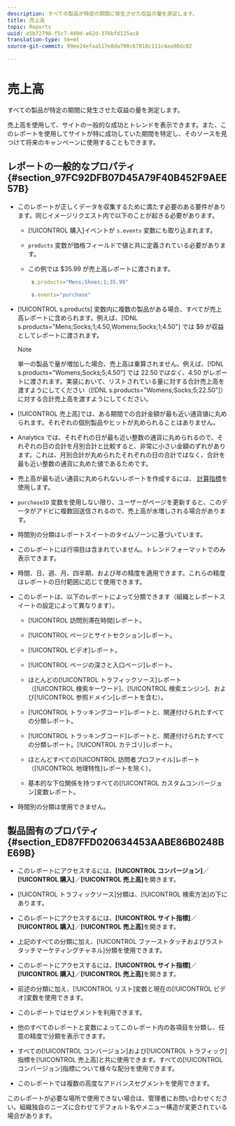 ```yaml
---
description: すべての製品が特定の期間に発生させた収益の量を測定します。
title: 売上高
topic: Reports
uuid: e5b72798-f5c7-440d-a62d-376bfd115ac8
translation-type: tm+mt
source-git-commit: 99ee24efaa517e8da700c67818c111c4aa90dc02

---
```



# 売上高

すべての製品が特定の期間に発生させた収益の量を測定します。

売上高を使用して、サイトの一般的な成功とトレンドを表示できます。また、このレポートを使用してサイトが特に成功していた期間を特定し、そのソースを見つけて将来のキャンペーンに使用することもできます。

## レポートの一般的なプロパティ {#section_97FC92DFB07D45A79F40B452F9AEE57B}

* このレポートが正しくデータを収集するために満たす必要のある要件があります。同じイメージリクエスト内で以下のことが起きる必要があります。

   * [!UICONTROL 購入]イベントが        `s.events` 変数にも取り込まれます。

   * `products` 変数が価格フィールドで値と共に定義されている必要があります。
   * この例では $35.99 が売上高レポートに渡されます。

      ```js
       s.products="Mens;Shoes;1;35.99"
      ```

      ```js
       s.events="purchase"
      ```

* [!UICONTROL s.products] 変数内に複数の製品がある場合、すべてが売上高レポートに含められます。例えば、[!DNL s.products="Mens;Socks;1;4.50,Womens;Socks;1;4.50"] では $9 が収益としてレポートに渡されます。

   >[!NOTE]
   >
   >単一の製品で量が増加した場合、売上高は乗算されません。例えば、[!DNL s.products="Womens;Socks;5;4.50"] では $22.50 ではなく、$4.50 がレポートに渡されます。実装において、リストされている量に対する合計売上高を渡すようにしてください（[!DNL s.products="Womens;Socks;5;22.50"]）に対する合計売上高を渡すようにしてください。

* [!UICONTROL 売上高]では、ある期間での合計金額が最も近い通貨値に丸められます。それぞれの個別製品やヒットが丸められることはありません。
* Analytics では、それぞれの日が最も近い整数の通貨に丸められるので、それぞれの日の合計を月別合計と比較すると、非常に小さい金額のずれがあります。これは、月別合計が丸められたそれぞれの日の合計ではなく、合計を最も近い整数の通貨に丸めた値であるためです。
* 売上高が最も近い通貨に丸められないレポートを作成するには、       [計算指標](https://marketing.adobe.com/resources/help/en_US/analytics/calcmetrics/)を使用します。
* `purchaseID` 変数を使用しない限り、ユーザーがページを更新すると、このデータがアドビに複数回送信されるので、売上高が水増しされる場合があります。
* 時間別の分類はレポートスイートのタイムゾーンに基づいています。
* このレポートには行項目は含まれていません。トレンドフォーマットでのみ表示できます。
* 時間、日、週、月、四半期、および年の精度を適用できます。これらの精度はレポートの日付範囲に応じて使用できます。
* このレポートは、以下のレポートによって分類できます（組織とレポートスイートの設定によって異なります）。

   * [!UICONTROL 訪問別滞在時間]レポート。
   * [!UICONTROL ページとサイトセクション]レポート。
   * [!UICONTROL ビデオ]レポート。
   * [!UICONTROL ページの深さと入口ページ]レポート。
   * ほとんどの[!UICONTROL トラフィックソース]レポート（[!UICONTROL 検索キーワード]、[!UICONTROL 検索エンジン]、および[!UICONTROL 参照ドメイン]レポートを含む）。

   * [!UICONTROL トラッキングコード]レポートと、関連付けられたすべての分類レポート。
   * [!UICONTROL トラッキングコード]レポートと、関連付けられたすべての分類レポート。[!UICONTROL カテゴリ]レポート。

   * ほとんどすべての[!UICONTROL 訪問者プロファイル]レポート（[!UICONTROL 地理特性]レポートを除く）。

   * 基本的な下位関係を持つすべての[!UICONTROL カスタムコンバージョン]変数レポート。

* 時間別の分類は使用できません。

## 製品固有のプロパティ {#section_ED87FFD020634453AABE86B0248BE69B}

* このレポートにアクセスするには、**[!UICONTROL コンバージョン]**／**[!UICONTROL 購入]**／**[!UICONTROL 売上高]**&#x200B;を開きます。

* [!UICONTROL トラフィックソース]分類は、[!UICONTROL 検索方法]の下にあります。

* このレポートにアクセスするには、**[!UICONTROL サイト指標]**／**[!UICONTROL 購入]**／**[!UICONTROL 売上高]**&#x200B;を開きます。

* 上記のすべての分類に加え、[!UICONTROL ファーストタッチおよびラストタッチマーケティングチャネル]分類を使用できます。

* このレポートにアクセスするには、**[!UICONTROL サイト指標]**／**[!UICONTROL 購入]**／**[!UICONTROL 売上高]**&#x200B;を開きます。

* 前述の分類に加え、[!UICONTROL リスト]変数と現在の[!UICONTROL ビデオ]変数を使用できます。

* このレポートではセグメントを利用できます。

* 他のすべてのレポートと変数によってこのレポート内の各項目を分類し、任意の精度で分類を表示できます。
* すべての[!UICONTROL コンバージョン]および[!UICONTROL トラフィック]指標を[!UICONTROL 売上高]と共に使用できます。すべての[!UICONTROL コンバージョン]指標について様々な配分を使用できます。

* このレポートでは複数の高度なアドバンスセグメントを使用できます。

このレポートが必要な場所で使用できない場合は、管理者にお問い合わせください。組織独自のニーズに合わせてデフォルト名やメニュー構造が変更されている場合があります。
